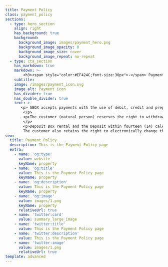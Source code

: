 ```yaml
---
title: Payment Policy
class: payment_policy
sections:
  - type: hero_section
    align: right
    has_background: true
    background: 
      background_image: images/payment_hero.png
      background_image_opacity: 0
      background_image_size: cover
      background_image_repeat: no-repeat
  - type: cta_section
    has_markdown: true
    markdown: >- 
        <h3><span style="color:#EF424C;font-size:30px">-</span> Payment Policy <span style="color:#EF424C;font-size:30px">-</span>
    subtitle: 
    image: /images/payment_icon.svg
    image_alt: Payment icon
    has_divider: true
    has_double_divider: true
    text: >-
       <p> SBOX accepts payments with the use of debit, credit and prepaid cards, at the reservation stage of the Safe Deposit Box, on the Company's website. Cash payments are not accepted. The amount of the Deposit received, during the process of booking, is refunded in full at the end of the rental period on the card, provided that any of the conditions regarding the correct use included in the Terms and Conditions Document are not violated.
        </p>
        <p>The customer (natural person) reserves the right to withdraw from the agreement for any reason, within fourteen (14) calendar days from the electronic acceptance of the Terms and Conditions, by completing the respective form on the Company's website and following related instructions. The Company, if the customer's request is valid, refunds in full any amount paid both for the Safe Deposit Box rental and the Deposit within fourteen (14) calendar days of receipt.
        </p>
        <p>Deposit Box rental and the Deposit within fourteen (14) calendar days of receipt.
        The customer also retains the right to electronically change the rental period or the type of Safe Deposit Box of his initial reservation up to forty-eight (48) hours before the start of the rental period, without any additional charge, conditional on availability. Any additional charge from the reservation change according to the price list is charged to the customer, while in case of a lower charge, any difference is refunded.</p>
seo:
  title: Payment Policy
  description: This is the Payment Policy page
  extra:
    - name: 'og:type'
      value: website
      keyName: property
    - name: 'og:title'
      value: This is the Payment Policy page
      keyName: property
    - name: 'og:description'
      value: This is the Payment Policy page
      keyName: property
    - name: 'og:image'
      value: images/1.png
      keyName: property
      relativeUrl: true
    - name: 'twitter:card'
      value: summary_large_image
    - name: 'twitter:title'
      value: This is the Payment Policy page
    - name: 'twitter:description'
      value: This is the Payment Policy page
    - name: 'twitter:image'
      value: images/1.png
      relativeUrl: true
template: advanced
---
```

